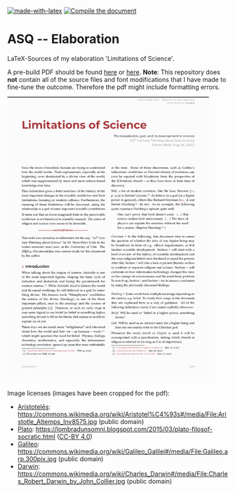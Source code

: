 [![made-with-latex](https://img.shields.io/badge/Made%20with-LaTeX-1f425f.svg)](https://www.latex-project.org/) [![Compile the document](https://github.com/EagleoutIce/asq-limitations-of-science/actions/workflows/compile.yaml/badge.svg)](https://github.com/EagleoutIce/asq-limitations-of-science/actions/workflows/compile.yaml)

# ASQ -- Elaboration

LaTeX-Sources of my elaboration 'Limitations of Science'.

A pre-build PDF should be found [here](https://media.githubusercontent.com/media/EagleoutIce/asq-limitations-of-science/gh-pages/asq-20th-ausarbeitung.pdf) or [here](https://github.com/EagleoutIce/asq-limitations-of-science/blob/gh-pages/asq-20th-ausarbeitung.pdf). **Note**: This repository does **not** contain all of the source files and font modifications that I have made to fine-tune the outcome. Therefore the pdf might include formatting errors.

[<img src="https://github.com/EagleoutIce/asq-limitations-of-science/blob/gh-pages/preview-1.png?raw=true" width="460"/>](https://media.githubusercontent.com/media/EagleoutIce/asq-limitations-of-science/gh-pages/asq-20th-ausarbeitung.pdf)


Image licenses (images have been cropped for the pdf):

* [Aristotelēs](figures/aristotle.jpg): <https://commons.wikimedia.org/wiki/Aristotel%C4%93s#/media/File:Aristotle_Altemps_Inv8575.jpg> (public domain)
* [Plato](figures/plato.jpg): <https://lombradunsomni.blogspot.com/2015/03/plato-filosof-socratic.html> ([CC-BY 4.0](https://creativecommons.org/licenses/by/4.0/))
* [Galileo](figures/galileo.jpg): <https://commons.wikimedia.org/wiki/Galileo_Galilei#/media/File:Galileo.arp.300pix.jpg> (public domain)
* [Darwin](figures/darwin.jpg): <https://commons.wikimedia.org/wiki/Charles_Darwin#/media/File:Charles_Robert_Darwin_by_John_Collier.jpg> (public domain)